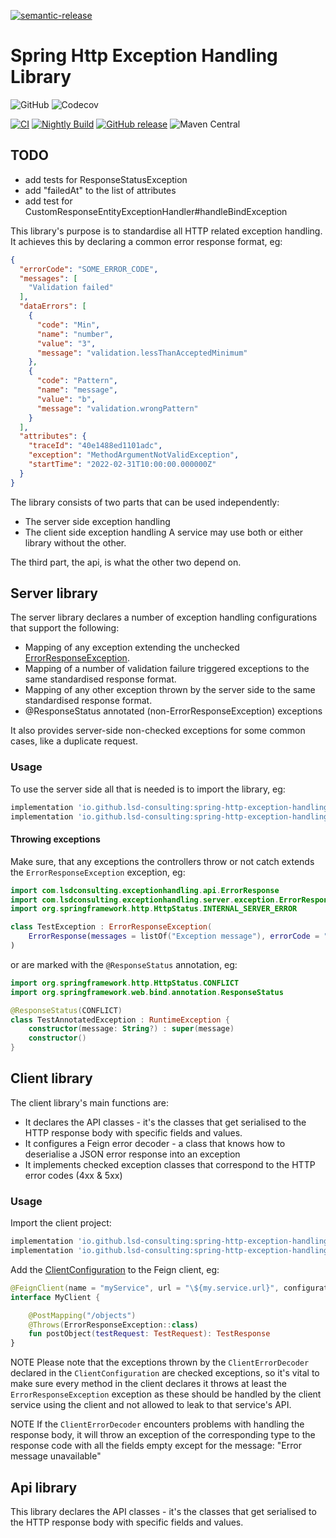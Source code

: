 [![semantic-release](https://img.shields.io/badge/semantic-release-e10079.svg?logo=semantic-release)](https://github.com/semantic-release/semantic-release)

# Spring Http Exception Handling Library

![GitHub](https://img.shields.io/github/license/lsd-consulting/spring-http-exception-handling-library)
![Codecov](https://img.shields.io/codecov/c/github/lsd-consulting/spring-http-exception-handling-library)

[![CI](https://github.com/lsd-consulting/spring-http-exception-handling-library/actions/workflows/ci.yml/badge.svg)](https://github.com/lsd-consulting/spring-http-exception-handling-library/actions/workflows/ci.yml)
[![Nightly Build](https://github.com/lsd-consulting/spring-http-exception-handling-library/actions/workflows/nightly.yml/badge.svg)](https://github.com/lsd-consulting/spring-http-exception-handling-library/actions/workflows/nightly.yml)
[![GitHub release](https://img.shields.io/github/release/lsd-consulting/spring-http-exception-handling-library)](https://github.com/lsd-consulting/spring-http-exception-handling-library/releases)
![Maven Central](https://img.shields.io/maven-central/v/io.github.lsd-consulting/spring-http-exception-handling-library)

## TODO
* add tests for ResponseStatusException
* add "failedAt" to the list of attributes
* add test for CustomResponseEntityExceptionHandler#handleBindException

This library's purpose is to standardise all HTTP related exception handling. It achieves this by declaring a common error response format, eg:

```json
{
  "errorCode": "SOME_ERROR_CODE",
  "messages": [
    "Validation failed"
  ],
  "dataErrors": [
    {
      "code": "Min",
      "name": "number",
      "value": "3",
      "message": "validation.lessThanAcceptedMinimum"
    },
    {
      "code": "Pattern",
      "name": "message",
      "value": "b",
      "message": "validation.wrongPattern"
    }
  ],
  "attributes": {
    "traceId": "40e1488ed1101adc",
    "exception": "MethodArgumentNotValidException",
    "startTime": "2022-02-31T10:00:00.000000Z"
  }
}
```

The library consists of two parts that can be used independently:
* The server side exception handling
* The client side exception handling
A service may use both or either library without the other.

The third part, the api, is what the other two depend on.

## Server library

The server library declares a number of exception handling configurations that support the following:
* Mapping of any exception extending the unchecked [ErrorResponseException](server/src/main/kotlin/com/lsdconsulting/exceptionhandling/server/exception/ErrorResponseException.kt).
* Mapping of a number of validation failure triggered exceptions to the same standardised response format.
* Mapping of any other exception thrown by the server side to the same standardised response format.
* @ResponseStatus annotated (non-ErrorResponseException) exceptions

It also provides server-side non-checked exceptions for some common cases, like a duplicate request.

### Usage

To use the server side all that is needed is to import the library, eg:
```groovy
implementation 'io.github.lsd-consulting:spring-http-exception-handling-library-api:+'
implementation 'io.github.lsd-consulting:spring-http-exception-handling-library-server:+'
```

#### Throwing exceptions
Make sure, that any exceptions the controllers throw or not catch extends the `ErrorResponseException` exception, eg:
```kotlin
import com.lsdconsulting.exceptionhandling.api.ErrorResponse
import com.lsdconsulting.exceptionhandling.server.exception.ErrorResponseException
import org.springframework.http.HttpStatus.INTERNAL_SERVER_ERROR

class TestException : ErrorResponseException(
    ErrorResponse(messages = listOf("Exception message"), errorCode = "ERROR_CODE"), INTERNAL_SERVER_ERROR
)
```
or are marked with the `@ResponseStatus` annotation, eg:
```kotlin
import org.springframework.http.HttpStatus.CONFLICT
import org.springframework.web.bind.annotation.ResponseStatus

@ResponseStatus(CONFLICT)
class TestAnnotatedException : RuntimeException {
    constructor(message: String?) : super(message)
    constructor()
}
```

## Client library

The client library's main functions are:
* It declares the API classes - it's the classes that get serialised to the HTTP response body with specific fields and values.
* It configures a Feign error decoder - a class that knows how to deserialise a JSON error response into an exception
* It implements checked exception classes that correspond to the HTTP error codes (4xx & 5xx)

### Usage

Import the client project:
```groovy
implementation 'io.github.lsd-consulting:spring-http-exception-handling-library-api:+'
implementation 'io.github.lsd-consulting:spring-http-exception-handling-library-client:+'
```

Add the [ClientConfiguration](client/src/main/kotlin/com/lsdconsulting/exceptionhandling/client/config/ClientConfiguration.kt) to the Feign client, eg:

```kotlin
@FeignClient(name = "myService", url = "\${my.service.url}", configuration = [ClientConfiguration::class])
interface MyClient {

    @PostMapping("/objects")
    @Throws(ErrorResponseException::class)
    fun postObject(testRequest: TestRequest): TestResponse
}
```

NOTE
Please note that the exceptions thrown by the `ClientErrorDecoder` declared in the `ClientConfiguration` are checked exceptions,
so it's vital to make sure every method in the client declares it throws at least the `ErrorResponseException` exception
as these should be handled by the client service using the client and not allowed to leak to that service's API.

NOTE
If the `ClientErrorDecoder` encounters problems with handling the response body, it will throw an exception
of the corresponding type to the response code with all the fields empty except for the message: "Error message unavailable"  
 

## Api library

This library declares the API classes - it's the classes that get serialised to the HTTP response body with specific fields and values.
